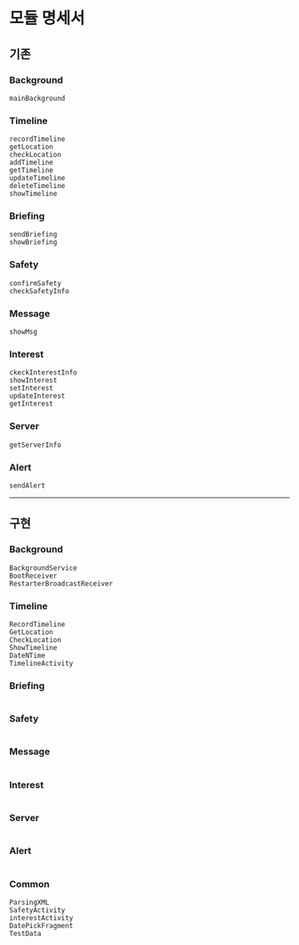 # 모듈 명세서

## 기존

### Background

```
mainBackground
```

### Timeline

```
recordTimeline
getLocation
checkLocation
addTimeline
getTimeline
updateTimeline
deleteTimeline
showTimeline
```

### Briefing

```
sendBriefing
showBriefing
```

### Safety

```
confirmSafety
checkSafetyInfo
```

### Message

```
showMsg
```

### Interest

```
ckeckInterestInfo
showInterest
setInterest
updateInterest
getInterest
```

### Server

```
getServerInfo
```

### Alert

```
sendAlert
```

---

## 구현

### Background

```
BackgroundService
BootReceiver
RestarterBroadcastReceiver
```

### Timeline

```
RecordTimeline
GetLocation
CheckLocation
ShowTimeline
DateNTime
TimelineActivity
```

### Briefing

```
```

### Safety

```
```

### Message

```
```

### Interest

```
```

### Server

```
```

### Alert

```
```

### Common

```
ParsingXML
SafetyActivity
interestActivity
DatePickFragment
TestData
```
